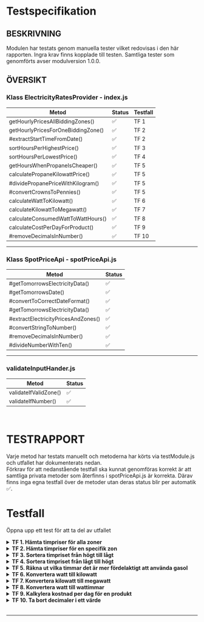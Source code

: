 # Testspecifikation
## **BESKRIVNING**
Modulen har testats genom manuella tester vilket redovisas i den här rapporten. Ingra krav finns kopplade till testen. Samtliga tester som genomförts avser modulversion 1.0.0.

## **ÖVERSIKT**

### **Klass ElectricityRatesProvider - index.js**
| Metod | Status | Testfall |
| ----------- | ----------- |----------- |
| getHourlyPricesAllBiddingZones() | ✅ | TF 1 |
| getHourlyPricesForOneBiddingZone() | ✅ | TF 2 |
| #extractStartTimeFromDate() | ✅ | TF 2 |
| sortHoursPerHighestPrice() | ✅ | TF 3 |
| sortHoursPerLowestPrice() | ✅ | TF 4 |
| getHoursWhenPropaneIsCheaper() | ✅ | TF 5 |
| calculatePropaneKilowattPrice() | ✅ | TF 5 |
| #dividePropanePriceWithKilogram() | ✅ | TF 5 |
| #convertCrownsToPennies() | ✅ | TF 5 |
| calculateWattToKilowatt() | ✅ | TF 6 |
| calculateKilowattToMegawatt() | ✅ | TF 7 |
| calculateConsumedWattToWattHours() | ✅ | TF 8 |
| calculateCostPerDayForProduct() | ✅ | TF 9 |
| #removeDecimalsInNumber() | ✅ | TF 10 |

---

### **Klass SpotPriceApi - spotPriceApi.js**
| Metod | Status |
| ----------- | ----------- |
| #getTomorrowsElectricityData() | ✅ |
| #getTomorrowsDate() | ✅ |
| #convertToCorrectDateFormat() | ✅ |
| #getTomorrowsElectricityData() | ✅ |
| #extractElectricityPricesAndZones() | ✅ |
| #convertStringToNumber() | ✅ |
| #removeDecimalsInNumber() | ✅ |
| #divideNumberWithTen() | ✅ |

---

### **validateInputHander.js**
| Metod | Status |
| ----------- | ----------- |
| validateIfValidZone() | ✅ |
| validateIfNumber() | ✅ |

<br>

# **TESTRAPPORT**
Varje metod har testats manuellt och metoderna har körts via testModule.js och utfallet har dokumenterats nedan. <br>
Förkrav för att nedanstående testfall ska kunnat genomföras korrekt är att samtliga privata metoder som återfinns i spotPriceApi.js är korrekta. Därav finns inga egna testfall över de metoder utan deras status blir per automatik ✅.

# Testfall
Öppna upp ett test för att ta del av utfallet
<details>
<summary>
<b>TF 1. Hämta timpriser för alla zoner</b>
</summary>
<br>
<b>TESTADE SCENARION, TOTAL 2 ST.</b>
<br>

1) Morgondagens timpriser för alla zoner kan hämtas efter kl 13 dagen innan. Del av utfall: <br>

![Testutfall](./images/spotPricesZones.png)

<br>
2) Hämtas morgondagens timpriser innan kl 13 dagen innan så sätts priset till 0. Del av utfall:<br>

![Testutfall](./images/AllZonesPriceZero.png)

---

</details>
<details>
<summary>
<b>TF 2. Hämta timpriser för en specifik zon</b>
</summary>
<br>
<b>TESTADE SCENARION, TOTAL 2 ST.</b>
<br>
1) Morgondagens timpriser för en specifik zon kan hämtas efter kl 13 dagen innan. Klockslaget ska även vara extraherat ur datumet och presenteras för användaren. <br>

![Testutfall](./images/spotPricesOneZone.png)
<br>
2. Hämtas morgondagens timpriser innan kl 13 dagen innan så sätts priset till 0. Bilden visar ett utdrag av utfallet.<br>

![Testutfall](./images/OneZonePriceZero.png)

---
</details>
<details>
<summary>
<b>TF 3. Sortera timpriset från högt till lågt</b>
</summary>
<br>
<b>TESTADE SCENARION, TOTAL 1 ST.</b>
<br>
1) Efter att morgondagens timpriser har hämtats så kan en specifik zon sorteras från högsta pris till lägsta. Utfall:<br>

![Testutfall](./images/SortHighest.png)

---
</details>
<details>
<summary>
<b>TF 4. Sortera timpriset från lågt till högt</b>
</summary>
<br>
<b>TESTADE SCENARION, TOTAL 1 ST.</b>
<br>
1) Efter att morgondagens timpriser har hämtats så kan en specifik zon sorteras från lägsta pris till högsta. Utfall:<br>

![Testutfall](./images/SortLowest.png)

---
</details>
<details>
<summary>
<b>TF 5. Räkna ut vilka timmar det är mer fördelaktigt att använda gasol</b>
</summary>
<b>TESTADE SCENARION, TOTAL 2 ST.</b>
<br>
1) Först räknas gasolens kilowattpris fram. Detta fås fram genom att ta gasolpriset delat på x-antal kg gasol vilket då ger ett kilopris. 
Ett kg gasol genererar 12.8 kwh och genom att ta det framräknade kilopriset delat på 12.8 så får vi fram priset per kilowatt. Priset omvandlas sedan till svenska ören. I testet sätts gasolpriset till 225:- och vikten till 11 kg. Detta ger ett kilowattpris, i ören, på 159.8. <br><br>

Kilopriset uträknat<br>
![Testutfall](./images/DividedPriceWithKg.png)<br>
Omvandlar kronor till ören.<br>
![Testutfall](./images/CrownsToPennies.png)<br>
Beräknat kilowatt pris<br>
![Testutfall](./images/PropanePricePerKwh.png)

2) Vidare används ovanstående kilowattpris till att jämföra under vilka timmar i en specifik zon det är mest fördelaktigt att använda gasol jämfört mot elektricitet. De timmar då elpriset per kilowatt är högre än gasolens pris per kilwatt filtreras ut och presenteras.

![Testutfall](./images/HoursPropaneIsCheaper.png)

---
</details>
<details>
<summary>
<b>TF 6. Konvertera watt till kilowatt</b>
</summary>
TESTADE SCENARION, TOTAL 1 ST.
<br>
1) För att konvertera watt till kilowatt så används formeln P(kW) = P(W) / 1000. Således så ska värdet 100 som skickas in till metoden resultera i värdet 0.1. 
Utfall:

![Testutfall](./images/wattToKilowatt.png)
</details>
<details>
<summary>
<b>TF 7. Konvertera kilowatt till megawatt</b>
</summary>
TESTADE SCENARION, TOTAL 1 ST.
<br>
1) För att konvertera kilowatt till megawatt så används formeln P(MW) = P(kW) / 1000. Således så ska värdet 5 som skickas in till metoden resultera i värdet 0.005. 
Utfall:

![Testutfall](./images/kilowattToMegawatt.png)
</details>
<details>
<summary>
<b>TF 8. Konvertera watt till wattimmar</b>
</summary>
TESTADE SCENARION, TOTAL 1 ST.
<br>
1) För att konvertera watt till wattimmar så används formeln W X h = Wh. Således så ska värdet (100, 24) som skickas in resultera i värdet 2400.<br>Utfall:

![Testutfall](./images/covertedWatt.png)
</details>
<details>
<summary>
<b>TF 9. Kalkylera kostnad per dag för en produkt</b>
</summary>
TESTADE SCENARION, TOTAL 1 ST.
<br>
1) För att räkna ut hur mycket en apparat kostar per dag så används formeln (kwh * timmar * pris). Således så ska värdet (100, 24, 125.00) som skickas in resultera i värdet 300, värdet avser ören.<br>Utfall:

![Testutfall](./images/DailyDeviceUsageCost.png)
<br>
</details>
<details>
<summary>
<b>TF 10. Ta bort decimaler i ett värde</b>
</summary>
TESTADE SCENARION, TOTAL 1 ST.
<br>
1) Ett värde som innehåller decimaler ska returneras utan dessa.
<br>Utfall:

![Testutfall](./images/removedDecimal.png)
</details>
<br>

---